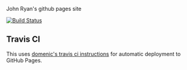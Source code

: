 John Ryan's github pages site

[![Build Status](https://travis-ci.org/johnpryan/github-pages-src.svg?branch=master)](https://travis-ci.org/johnpryan/github-pages-src)

## Travis CI

This uses [domenic's travis ci
instructions](https://gist.github.com/domenic/ec8b0fc8ab45f39403dd) for
automatic deployment to GitHub Pages.

